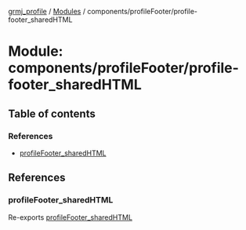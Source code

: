 [grmj_profile](../README.md) / [Modules](../modules.md) / components/profileFooter/profile-footer\_sharedHTML

# Module: components/profileFooter/profile-footer\_sharedHTML

## Table of contents

### References

- [profileFooter\_sharedHTML](components_profileFooter_profile_footer_sharedHTML.md#profilefooter_sharedhtml)

## References

### profileFooter\_sharedHTML

Re-exports [profileFooter_sharedHTML](../interfaces/interfaces_interfaces.profileFooter_sharedHTML.md)

